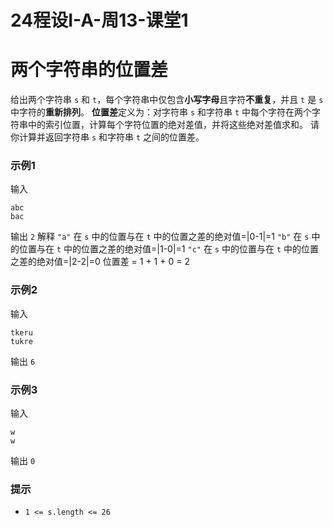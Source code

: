 # 24程设I-A-周13-课堂1

# 两个字符串的位置差

给出两个字符串 `s` 和 `t`，每个字符串中仅包含**小写字母**且字符**不重复**，并且 `t` 是 `s` 中字符的**重新排列**。
**位置差**定义为：对字符串 `s` 和字符串 `t` 中每个字符在两个字符串中的索引位置，计算每个字符位置的绝对差值，并将这些绝对差值求和。
请你计算并返回字符串 `s` 和字符串 `t` 之间的位置差。

### 示例1

输入

```
abc
bac
```

输出
`2`
解释
`"a"` 在 `s` 中的位置与在 `t` 中的位置之差的绝对值=|0-1|=1
`"b"` 在 `s` 中的位置与在 `t` 中的位置之差的绝对值=|1-0|=1
`"c"` 在 `s` 中的位置与在 `t` 中的位置之差的绝对值=|2-2|=0
位置差 = 1 + 1 + 0 = 2

### 示例2

输入

```
tkeru
tukre
```

输出
`6`

### 示例3

输入

```
w
w
```

输出
`0`

### 提示

* `1 <= s.length <= 26`

